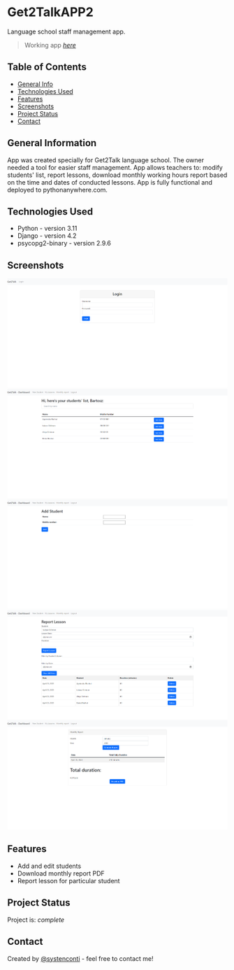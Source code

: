 # Get2TalkAPP2
Language school staff management app.
> Working app [_here_](http://systenconti.pythonanywhere.com)

## Table of Contents
* [General Info](#general-information)
* [Technologies Used](#technologies-used)
* [Features](#features)
* [Screenshots](#screenshots)
* [Project Status](#project-status)
* [Contact](#contact)


## General Information
App was created specially for Get2Talk language school. The owner needed a tool for
easier staff management. App allows teachers to: modify students' list, report lessons, download
monthly working hours report based on the time and dates of conducted lessons. App is
fully functional and deployed to pythonanywhere.com.


## Technologies Used
- Python - version 3.11
- Django - version 4.2
- psycopg2-binary - version 2.9.6

## Screenshots
![Screenshot1](./screenshots/screenshot1.png)
![Screenshot2](./screenshots/screenshot2.png)
![Screenshot3](./screenshots/screenshot3.png)
![Screenshot4](./screenshots/screenshot4.png)
![Screenshot5](./screenshots/screenshot5.png)

## Features
- Add and edit students
- Download monthly report PDF
- Report lesson for particular student


## Project Status
Project is: _complete_ 


## Contact
Created by [@systenconti](https://github.com/systenconti) - feel free to contact me!
